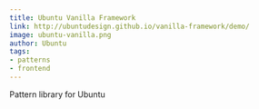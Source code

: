 ```yaml
---
title: Ubuntu Vanilla Framework
link: http://ubuntudesign.github.io/vanilla-framework/demo/
image: ubuntu-vanilla.png
author: Ubuntu
tags:
- patterns
- frontend
---
```


Pattern library for Ubuntu
